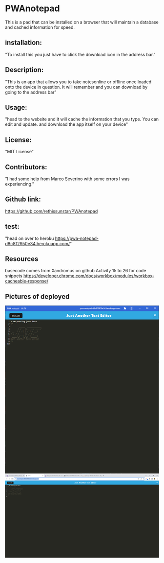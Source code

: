 # PWAnotepad
This is a pad that can be installed on a browser that will maintain a database and cached information for speed.

 ## installation: 
"To install this you just have to click the download icon in the address bar."

 ## Description: 
"This is an app that allows you to take notesonline or offline once loaded onto the device in question.  It will remember and you can download by going to the address bar"

 ## Usage: 
"head to the website and it will cache the information that you type.  You can  edit and update. and download the app itself on your device"

 ## License: 
"MIT License"

 ## Contributors: 
"I had some help from Marco Severino with some errors I was experiencing."

 ## Github link: 
https://github.com/rethissunstar/PWAnotepad

 ## test: 
"head on over to heroku https://pwa-notepad-d8c812950e34.herokuapp.com/"

## Resources
basecode comes from Xandromus on github
Activity 15 to 26 for code snippets
https://developer.chrome.com/docs/workbox/modules/workbox-cacheable-response/

## Pictures of deployed
<img src = "develop/jate_dowloaded.png"><img>
<img src = "develop/JATE.png"><img>
